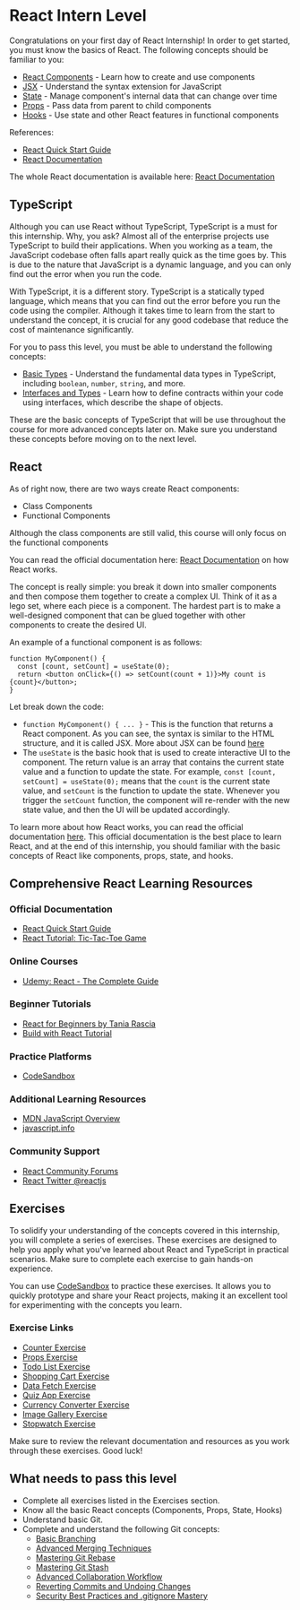 # React Intern Level

Congratulations on your first day of React Internship! In order to get started, you must know the basics of React. The following concepts should be familiar to you:

- [React Components](https://react.dev/learn/your-first-component) - Learn how to create and use components
- [JSX](https://react.dev/learn/writing-markup-with-jsx) - Understand the syntax extension for JavaScript
- [State](https://react.dev/learn/state-a-components-memory) - Manage component's internal data that can change over time
- [Props](https://react.dev/learn/passing-props-to-a-component) - Pass data from parent to child components
- [Hooks](https://react.dev/learn/react-hooks) - Use state and other React features in functional components

References:
- [React Quick Start Guide](https://react.dev/learn)
- [React Documentation](https://react.dev)

The whole React documentation is available here: [React Documentation](https://react.dev/learn)


## TypeScript

Although you can use React without TypeScript, TypeScript is a must for this internship. Why, you ask? Almost all of the enterprise projects use TypeScript to build their applications. When you working as a team, the JavaScript codebase often falls apart really quick as the time goes by. This is due to the nature that JavaScript is a dynamic language, and you can only find out the error when you run the code. 

With TypeScript, it is a different story. TypeScript is a statically typed language, which means that you can find out the error before you run the code using the compiler. Although it takes time to learn from the start to understand the concept, it is crucial for any good codebase that reduce the cost of maintenance significantly.

For you to pass this level, you must be able to understand the following concepts:

- [Basic Types](https://www.typescriptlang.org/docs/handbook/2/everyday-types.html) - Understand the fundamental data types in TypeScript, including `boolean`, `number`, `string`, and more.
- [Interfaces and Types](https://www.typescriptlang.org/docs/handbook/2/objects.html) - Learn how to define contracts within your code using interfaces, which describe the shape of objects.

These are the basic concepts of TypeScript that will be use throughout the course for more advanced concepts later on. Make sure you understand these concepts before moving on to the next level.

## React

As of right now, there are two ways create React components:

- Class Components
- Functional Components

Although the class components are still valid, this course will only focus on the functional components

You can read the official documentation here: [React Documentation](https://react.dev/learn) on how React works. 

The concept is really simple: you break it down into smaller components and then compose them together to create a complex UI. Think of it as a lego set, where each piece is a component. The hardest part is to make a well-designed component that can be glued together with other components to create the desired UI.

An example of a functional component is as follows:

```tsx
function MyComponent() {
  const [count, setCount] = useState(0);
  return <button onClick={() => setCount(count + 1)}>My count is {count}</button>;
}
```

Let break down the code:

- `function MyComponent() { ... }` - This is the function that returns a React component. As you can see, the syntax is similar to the HTML structure, and it is called JSX. More about JSX can be found [here](https://react.dev/learn/writing-markup-with-jsx)
- The `useState` is the basic hook that is used to create interactive UI to the component. The return value is an array that contains the current state value and a function to update the state. For example, `const [count, setCount] = useState(0);` means that the `count` is the current state value, and `setCount` is the function to update the state. Whenever you trigger the `setCount` function, the component will re-render with the new state value, and then the UI will be updated accordingly.

To learn more about how React works, you can read the official documentation [here](https://react.dev/learn). This official documentation is the best place to learn React, and at the end of this internship, you should familiar with the basic concepts of React like components, props, state, and hooks.

## Comprehensive React Learning Resources

### Official Documentation
- [React Quick Start Guide](https://react.dev/learn)
- [React Tutorial: Tic-Tac-Toe Game](https://react.dev/learn/tutorial-tic-tac-toe)

### Online Courses
- [Udemy: React - The Complete Guide](https://www.udemy.com/course/react-the-complete-guide-incl-redux/)

### Beginner Tutorials
- [React for Beginners by Tania Rascia](https://www.taniarascia.com/getting-started-with-react/)
- [Build with React Tutorial](https://buildwithreact.com/tutorial)

### Practice Platforms
- [CodeSandbox](https://codesandbox.io/)

### Additional Learning Resources
- [MDN JavaScript Overview](https://developer.mozilla.org/en-US/docs/Web/JavaScript)
- [javascript.info](https://javascript.info/)

### Community Support
- [React Community Forums](https://react.dev/community)
- [React Twitter @reactjs](https://twitter.com/reactjs)


## Exercises

To solidify your understanding of the concepts covered in this internship, you will complete a series of exercises. These exercises are designed to help you apply what you've learned about React and TypeScript in practical scenarios. Make sure to complete each exercise to gain hands-on experience.

You can use [CodeSandbox](https://codesandbox.io/) to practice these exercises. It allows you to quickly prototype and share your React projects, making it an excellent tool for experimenting with the concepts you learn.

### Exercise Links
- [Counter Exercise](./Exercises/CounterExercise.tsx)
- [Props Exercise](./Exercises/PropsExercise.tsx)
- [Todo List Exercise](./Exercises/TodoListExercise.tsx)
- [Shopping Cart Exercise](./Exercises/ShoppingCartExercise.tsx)
- [Data Fetch Exercise](./Exercises/DataFetchExercise.tsx)
- [Quiz App Exercise](./Exercises/QuizAppExercise.tsx)
- [Currency Converter Exercise](./Exercises/CurrencyConverterExercise.tsx)
- [Image Gallery Exercise](./Exercises/ImageGalleryExercise.tsx)
- [Stopwatch Exercise](./Exercises/StopwatchExercise.tsx)

Make sure to review the relevant documentation and resources as you work through these exercises. Good luck!


## What needs to pass this level

- Complete all exercises listed in the Exercises section.
- Know all the basic React concepts (Components, Props, State, Hooks)
- Understand basic Git.
- Complete and understand the following Git concepts:
  - [Basic Branching](../../Git/Exercises/01-BasicBranching.md)
  - [Advanced Merging Techniques](../../Git/Exercises/02-Merging.md)
  - [Mastering Git Rebase](../../Git/Exercises/03-Rebasing.md)
  - [Mastering Git Stash](../../Git/Exercises/04-Stashing.md)
  - [Advanced Collaboration Workflow](../../Git/Exercises/05-Collaboration.md)
  - [Reverting Commits and Undoing Changes](../../Git/Exercises/06-RevertingCommits.md)
  - [Security Best Practices and .gitignore Mastery](../../Git/Exercises/07-GitSecurityAndIgnore.md)